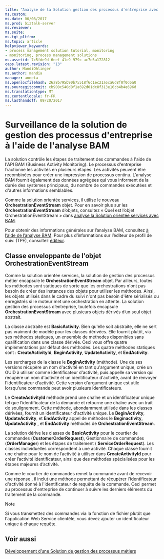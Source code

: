 ```yaml
---
title: "Analyse de la Solution gestion des processus d’entreprise avec BAM | Documents Microsoft"
ms.custom: 
ms.date: 06/08/2017
ms.prod: biztalk-server
ms.reviewer: 
ms.suite: 
ms.tgt_pltfrm: 
ms.topic: article
helpviewer_keywords:
- process management solution tutorial, monitoring
- monitoring, process management solutions
ms.assetid: 7c5fde9d-6eef-41c9-979c-ac7e5a172812
caps.latest.revision: "13"
author: MandiOhlinger
ms.author: mandia
manager: anneta
ms.openlocfilehash: 26a8b795b90b75518f6c1ec21a6ca6d8f0f0d6a0
ms.sourcegitcommit: cb908c540d8f1a692d01dc8f313e16cb4b4e696d
ms.translationtype: MT
ms.contentlocale: fr-FR
ms.lasthandoff: 09/20/2017
---
```

# <a name="monitoring-the-business-process-management-solution-with-bam"></a>Surveillance de la solution de gestion des processus d'entreprise à l'aide de l'analyse BAM
La solution contrôle les étapes de traitement des commandes à l'aide de l'API BAM (Business Activity Monitoring). Le processus d'entreprise fractionne les activités en plusieurs étapes. Les activités peuvent être recombinées pour créer une impression de processus continu. L'analyse BAM fournit également des données agrégées qui vous informent de la durée des systèmes principaux, du nombre de commandes exécutées et d'autres informations semblables.  
  
 Comme la solution orientée services, il utilise le nouveau **OrchestrationEventStream** objet. Pour en savoir plus sur les **OrchestrationEventStream** d’objets, consultez « Quel est l’objet OrchestrationEventStream » dans [analyse la Solution orientée services avec BAM](../core/monitoring-the-service-oriented-solution-with-bam.md).  
  
 Pour obtenir des informations générales sur l’analyse BAM, consultez [à l’aide de l’analyse BAM](../core/using-business-activity-monitoring.md). Pour plus d’informations sur l’éditeur de profil de suivi (TPE), consultez [éditeur](../core/tracking-profile-editor.md).  
  
## <a name="wrapping-the-orchestrationeventstream-object"></a>Classe enveloppante de l'objet OrchestrationEventStream  
 Comme la solution orientée services, la solution de gestion des processus métier encapsule le **OrchestrationEventStream** objet. Par ailleurs, toutes les méthodes sont statiques de sorte que les orchestrations n'ont pas besoin de créer des instances des objets pour utiliser les méthodes. Ainsi, les objets utilisés dans le cadre du suivi n'ont pas besoin d'être sérialisés ou enregistrés si le moteur met une orchestration en attente. La solution gestion des processus d’entreprise, toutefois encapsule **OrchestrationEventStream** avec plusieurs objets dérivés d’un seul objet abstrait.  
  
 La classe abstraite est **BasicActivity**. Bien qu'elle soit abstraite, elle ne sert pas vraiment de modèle pour les classes dérivées. Elle fournit plutôt, via ses méthodes statiques, un ensemble de méthodes disponibles sans qualification dans une classe dérivée. Ceci vous offre quatre implémentations par défaut des méthodes. Les quatre méthodes statiques sont : **CreateActivityId**, **BeginActivity**, **UpdateActivity**, et **EndActivity**.  
  
 Les surcharges de la classe le **BeginActivity** (méthode). Une de ses versions récupère un nom d'activité en tant qu'argument unique, crée un GUID à utiliser comme identificateur d'activité, puis appelle sa version qui récupère un nom d'activité et un identificateur d'activité, avant de renvoyer l'identificateur d'activité. Cette version d'argument unique est utile lorsqu'une commande peut avoir plusieurs identificateurs.  
  
 Le **CreateActivityId** méthode prend une chaîne et un identificateur unique tel que l’identificateur de la demande et retourne une chaîne avec un trait de soulignement. Cette méthode, abondamment utilisée dans les classes dérivées, fournit un identificateur d'activité unique. Le **BeginActivity**, **UpdateActivity**, et **EndActivity** appel de méthodes le **Beginactivity**, **UpdateActivity** , et **EndActivity** méthodes de **OrchestrationEventStream**.  
  
 La solution dérive les classes de **BasicActivity** pour le courtier de commandes (**CustomerOrderRequest**), Gestionnaire de commandes (**OrderManager**) et les étapes de traitement ( **ServiceOrderRequest**). Les classes individuelles correspondent à une activité. Chaque classe fournit une chaîne pour le nom de l’activité à utiliser dans **CreateActivityId** pour créer l’activité identificateur, ainsi que des méthodes spécialisées pour les étapes majeures d’activité.  
  
 Comme le courtier de commandes remet la commande avant de recevoir une réponse , il inclut une méthode permettant de récupérer l'identificateur d'activité donné à l'identificateur de requête de la commande. Ceci permet au processus d'entreprise de continuer à suivre les derniers éléments du traitement de la commande.  
  
> [!NOTE]
>  Si vous transmettez des commandes via la fonction de fichier plutôt que l'application Web Service clientèle, vous devez ajouter un identificateur unique à chaque requête.  
  
## <a name="see-also"></a>Voir aussi  
 [Développement d’une Solution de gestion des processus métiers](../core/developing-a-business-process-management-solution.md)